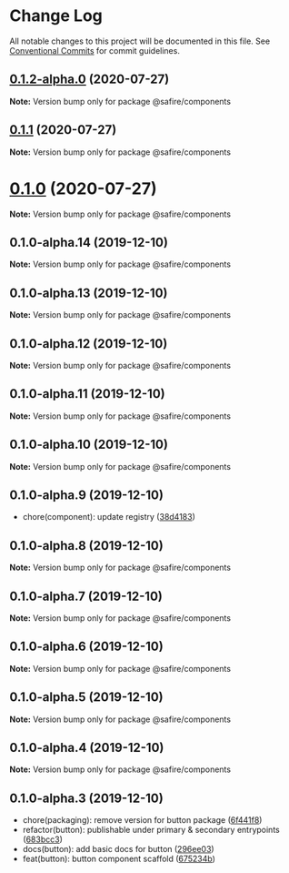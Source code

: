 # Change Log

All notable changes to this project will be documented in this file.
See [Conventional Commits](https://conventionalcommits.org) for commit guidelines.

## [0.1.2-alpha.0](https://github.com/rewathkafley/lerna-playground/compare/v0.1.1...v0.1.2-alpha.0) (2020-07-27)

**Note:** Version bump only for package @safire/components





## [0.1.1](https://github.com/rewathkafley/lerna-playground/compare/v0.1.0...v0.1.1) (2020-07-27)

**Note:** Version bump only for package @safire/components





# [0.1.0](https://github.com/rewathkafley/lerna-playground/compare/v0.1.0-alpha.14...v0.1.0) (2020-07-27)

**Note:** Version bump only for package @safire/components





## 0.1.0-alpha.14 (2019-12-10)

**Note:** Version bump only for package @safire/components





## 0.1.0-alpha.13 (2019-12-10)

**Note:** Version bump only for package @safire/components





## 0.1.0-alpha.12 (2019-12-10)

**Note:** Version bump only for package @safire/components





## 0.1.0-alpha.11 (2019-12-10)

**Note:** Version bump only for package @safire/components





## 0.1.0-alpha.10 (2019-12-10)

**Note:** Version bump only for package @safire/components





## 0.1.0-alpha.9 (2019-12-10)

* chore(component): update registry ([38d4183](https://github.com/rewathkafley/lerna-playground/commit/38d4183))





## 0.1.0-alpha.8 (2019-12-10)

**Note:** Version bump only for package @safire/components





## 0.1.0-alpha.7 (2019-12-10)

**Note:** Version bump only for package @safire/components





## 0.1.0-alpha.6 (2019-12-10)

**Note:** Version bump only for package @safire/components





## 0.1.0-alpha.5 (2019-12-10)

**Note:** Version bump only for package @safire/components





## 0.1.0-alpha.4 (2019-12-10)

**Note:** Version bump only for package @safire/components





## 0.1.0-alpha.3 (2019-12-10)

* chore(packaging): remove version for button package ([6f441f8](https://github.com/rewathkafley/lerna-playground/commit/6f441f8))
* refactor(button): publishable under primary & secondary entrypoints ([683bcc3](https://github.com/rewathkafley/lerna-playground/commit/683bcc3))
* docs(button): add basic docs for button ([296ee03](https://github.com/rewathkafley/lerna-playground/commit/296ee03))
* feat(button): button component scaffold ([675234b](https://github.com/rewathkafley/lerna-playground/commit/675234b))
